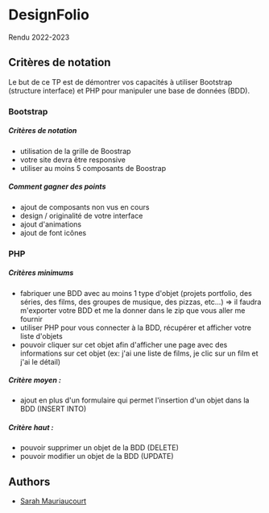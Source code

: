 
# DesignFolio
Rendu 2022-2023

## Critères de notation
Le but de ce TP est de démontrer vos capacités à utiliser Bootstrap (structure interface) et PHP pour manipuler une base de données (BDD).

### Bootstrap
##### Critères de notation
- utilisation de la grille de Boostrap
- votre site devra être responsive
- utiliser au moins 5 composants de Boostrap

##### Comment gagner des points
- ajout de composants non vus en cours
- design / originalité de votre interface
- ajout d'animations
- ajout de font icônes

### PHP
##### Critères minimums
- fabriquer une BDD avec au moins 1 type d'objet (projets portfolio, des séries, des films, des groupes de musique, des pizzas, etc...) => il faudra m'exporter votre BDD et me la donner dans le zip que vous aller me fournir
- utiliser PHP pour vous connecter à la BDD, récupérer et afficher votre liste d'objets
- pouvoir cliquer sur cet objet afin d'afficher une page avec des informations sur cet objet (ex: j'ai une liste de films, je clic sur un film et j'ai le détail)

##### Critère moyen :
- ajout en plus d'un formulaire qui permet l'insertion d'un objet dans la BDD (INSERT INTO)

##### Critère haut :
- pouvoir supprimer un objet de la BDD (DELETE)
- pouvoir modifier un objet de la BDD (UPDATE)

## Authors
- [Sarah Mauriaucourt](https://sarahmauriaucourt.fr/)